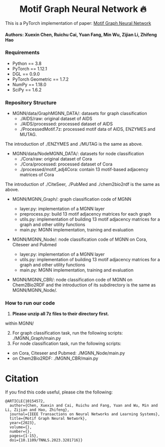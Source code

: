 <h1 align="center">
Motif Graph Neural Network 🔥
</h1>

This is a PyTorch implementation of paper: [Motif Graph Neural Network](https://arxiv.org/pdf/2112.14900.pdf)

#### Authors: Xuexin Chen, Ruichu Cai, Yuan Fang, Min Wu, Zijian Li, Zhifeng Hao

### Requirements
- Python == 3.8
- PyTorch == 1.12.1
- DGL == 0.9.0
- PyTorch Geometric == 1.7.2
- NumPy == 1.18.0
- SciPy == 1.6.2

### Repository Structure
- MGNN/data/GraphMGNN_DATA/: datasets for graph classification
  - ./AIDS/raw: original dataset of AIDS
  - ./AIDS/processed: processed dataset of AIDS
  - ./ProcessedMotif.7z: processed motif data of AIDS, ENZYMES and MUTAG.

The introduction of ./ENZYMES and ./MUTAG is the same as above.

- MGNN/data/NodeMGNN_DATA/: datasets for node classification
  - ./Cora/raw: original dataset of Cora
  - ./Cora/processed: processed dataset of Cora
  - ./processed/motif_adj4Cora: contain 13 motif-based adjacency matrices of Cora

The introduction of ./CiteSeer, ./PubMed and ./chem2bio2rdf is the same as above.

- MGNN/MGNN_Graph/: graph classification code of MGNN
  - layer.py: implementation of a MGNN layer
  - preprocess.py: build 13 motif adjacency matrices for each graph
  - utils.py: implementation of building 13 motif adjacency matrices for a graph and other utility functions
  - main.py: MGNN implementation, training and evaluation

- MGNN/MGNN_Node/: node classification code of MGNN on Cora, Citeseer and Pubmed
  - layer.py: implementation of a MGNN layer
  - utils.py: implementation of building 13 motif adjacency matrices for a graph and other utility functions
  - main.py:  MGNN implementation, training and evaluation
 
- MGNN/MGNN_CBR/: node classification code of MGNN on Chem2Bio2RDF and the introduction of its subdirectory is the same as MGNN/MGNN_Node/.

### How to run our code
1. **Please unzip all 7z files to their directory first.**

within MGNN/

2. For graph classification task, run the following scripts: ./MGNN_Graph/main.py 
3. For node classification task, run the following scripts:
- on Cora, Citeseer and Pubmed: ./MGNN_Node/main.py 
- on Chem2Bio2RDF: ./MGNN_CBR/main.py

# Citation
If you find this code useful, please cite the following:
```
@ARTICLE{10154572,
  author={Chen, Xuexin and Cai, Ruichu and Fang, Yuan and Wu, Min and Li, Zijian and Hao, Zhifeng},
  journal={IEEE Transactions on Neural Networks and Learning Systems}, 
  title={Motif Graph Neural Network}, 
  year={2023},
  volume={},
  number={},
  pages={1-15},
  doi={10.1109/TNNLS.2023.3281716}}
```

